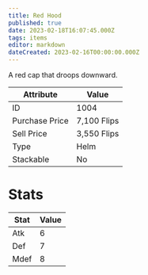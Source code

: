 ```yaml
---
title: Red Hood
published: true
date: 2023-02-18T16:07:45.000Z
tags: items
editor: markdown
dateCreated: 2023-02-16T00:00:00.000Z
---
```


A red cap that droops downward.

|Attribute|Value|
|-|-|
|ID|1004|
|Purchase Price|7,100 Flips|
|Sell Price|3,550 Flips|
|Type|Helm|
|Stackable|No|

# Stats
|Stat|Value|
|-|-|
|Atk|6|
|Def|7|
|Mdef|8|

